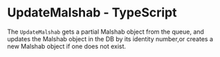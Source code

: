 # UpdateMalshab - TypeScript

The `UpdateMalshab` gets a partial Malshab object from the queue, and updates the Malshab object in the DB by its identity number,or creates a new Malshab object if one does not exist.